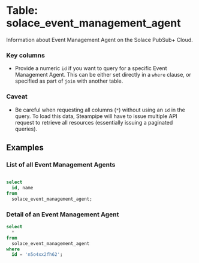# Table: solace_event_management_agent

Information about Event Management Agent on the Solace PubSub+ Cloud.

### Key columns
- Provide a numeric `id` if you want to query for a specific Event Management Agent. This can be either set directly in a `where` clause, or specified as part of `join` with another table.

### Caveat
- Be careful when requesting all columns (`*`) without using an `id` in the query. To load this data, Steampipe will have to issue multiple API request to retrieve all resources (essentially issuing a paginated queries).

## Examples

### List of all Event Management Agents

```sql

select
  id, name
from
  solace_event_management_agent;
```

### Detail of an Event Management Agent

```sql
select
  *
from
  solace_event_management_agent
where
  id = 'n5o4xx2fh62';
```
